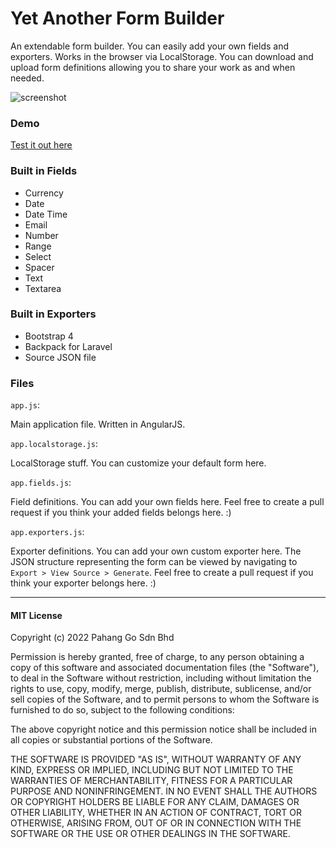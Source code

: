 # Yet Another Form Builder

An extendable form builder. You can easily add your own fields and exporters. Works in the browser via LocalStorage. You can download and upload form definitions allowing you to share your work as and when needed.

![screenshot](https://formbuilder.phgo.xyz/assets/demo.png)


### Demo

[Test it out here](https://formbuilder.phgo.xyz)


### Built in Fields

- Currency
- Date
- Date Time
- Email
- Number
- Range
- Select
- Spacer
- Text
- Textarea


### Built in Exporters

- Bootstrap 4
- Backpack for Laravel
- Source JSON file

### Files

`app.js`:

Main application file. Written in AngularJS.

`app.localstorage.js`:

LocalStorage stuff. You can customize your default form here.

`app.fields.js`:

Field definitions. You can add your own fields here. Feel free to create a pull request if you think your added fields belongs here. :)

`app.exporters.js`:

Exporter definitions. You can add your own custom exporter here. The JSON structure representing the form can be viewed by navigating to `Export > View Source > Generate`. Feel free to create a pull request if you think your exporter belongs here. :)


---

#### MIT License

Copyright (c) 2022 Pahang Go Sdn Bhd

Permission is hereby granted, free of charge, to any person obtaining a copy
of this software and associated documentation files (the "Software"), to deal
in the Software without restriction, including without limitation the rights
to use, copy, modify, merge, publish, distribute, sublicense, and/or sell
copies of the Software, and to permit persons to whom the Software is
furnished to do so, subject to the following conditions:

The above copyright notice and this permission notice shall be included in all
copies or substantial portions of the Software.

THE SOFTWARE IS PROVIDED "AS IS", WITHOUT WARRANTY OF ANY KIND, EXPRESS OR
IMPLIED, INCLUDING BUT NOT LIMITED TO THE WARRANTIES OF MERCHANTABILITY,
FITNESS FOR A PARTICULAR PURPOSE AND NONINFRINGEMENT. IN NO EVENT SHALL THE
AUTHORS OR COPYRIGHT HOLDERS BE LIABLE FOR ANY CLAIM, DAMAGES OR OTHER
LIABILITY, WHETHER IN AN ACTION OF CONTRACT, TORT OR OTHERWISE, ARISING FROM,
OUT OF OR IN CONNECTION WITH THE SOFTWARE OR THE USE OR OTHER DEALINGS IN THE
SOFTWARE.